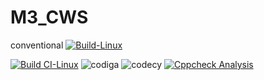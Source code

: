 # M3_CWS
conventional
[![Build-Linux](https://github.com/pallavi9019/M3_CWS/actions/workflows/main.yml/badge.svg)](https://github.com/pallavi9019/M3_Car_Wiper_System/actions/workflows/main.yml)

[![Build CI-Linux](https://github.com/pallavi9019/M3_Car_Wiper_System/actions/workflows/c-cpp.yml/badge.svg)](https://github.com/pallavi9019/M3_Car_Wiper_System/actions/workflows/c-cpp.yml)
![codiga](https://api.codiga.io/project/32953/score/svg)
![codecy](https://api.codiga.io/project/32953/status/svg)
[![Cppcheck Analysis](https://github.com/pallavi9019/M3_Car-Wiper-System/actions/workflows/c-cppcheck.yml/badge.svg)](https://github.com/pallavi9019/M3_Car-Wiper-System/actions/workflows/c-cppcheck.yml)
